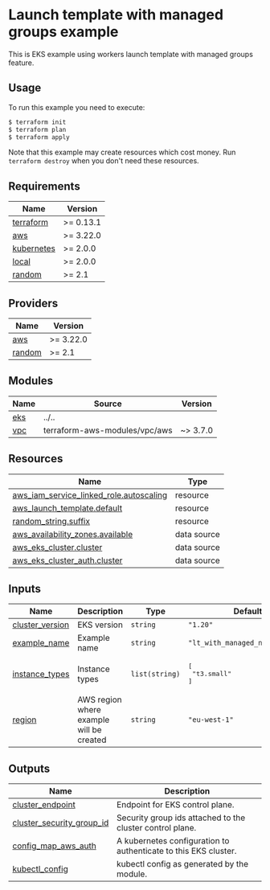 # Launch template with managed groups example

This is EKS example using workers launch template with managed groups feature.

## Usage

To run this example you need to execute:

```bash
$ terraform init
$ terraform plan
$ terraform apply
```

Note that this example may create resources which cost money. Run `terraform destroy` when you don't need these resources.

<!-- BEGINNING OF PRE-COMMIT-TERRAFORM DOCS HOOK -->
## Requirements

| Name | Version |
|------|---------|
| <a name="requirement_terraform"></a> [terraform](#requirement\_terraform) | >= 0.13.1 |
| <a name="requirement_aws"></a> [aws](#requirement\_aws) | >= 3.22.0 |
| <a name="requirement_kubernetes"></a> [kubernetes](#requirement\_kubernetes) | >= 2.0.0 |
| <a name="requirement_local"></a> [local](#requirement\_local) | >= 2.0.0 |
| <a name="requirement_random"></a> [random](#requirement\_random) | >= 2.1 |

## Providers

| Name | Version |
|------|---------|
| <a name="provider_aws"></a> [aws](#provider\_aws) | >= 3.22.0 |
| <a name="provider_random"></a> [random](#provider\_random) | >= 2.1 |

## Modules

| Name | Source | Version |
|------|--------|---------|
| <a name="module_eks"></a> [eks](#module\_eks) | ../.. |  |
| <a name="module_vpc"></a> [vpc](#module\_vpc) | terraform-aws-modules/vpc/aws | ~> 3.7.0 |

## Resources

| Name | Type |
|------|------|
| [aws_iam_service_linked_role.autoscaling](https://registry.terraform.io/providers/hashicorp/aws/latest/docs/resources/iam_service_linked_role) | resource |
| [aws_launch_template.default](https://registry.terraform.io/providers/hashicorp/aws/latest/docs/resources/launch_template) | resource |
| [random_string.suffix](https://registry.terraform.io/providers/hashicorp/random/latest/docs/resources/string) | resource |
| [aws_availability_zones.available](https://registry.terraform.io/providers/hashicorp/aws/latest/docs/data-sources/availability_zones) | data source |
| [aws_eks_cluster.cluster](https://registry.terraform.io/providers/hashicorp/aws/latest/docs/data-sources/eks_cluster) | data source |
| [aws_eks_cluster_auth.cluster](https://registry.terraform.io/providers/hashicorp/aws/latest/docs/data-sources/eks_cluster_auth) | data source |

## Inputs

| Name | Description | Type | Default | Required |
|------|-------------|------|---------|:--------:|
| <a name="input_cluster_version"></a> [cluster\_version](#input\_cluster\_version) | EKS version | `string` | `"1.20"` | no |
| <a name="input_example_name"></a> [example\_name](#input\_example\_name) | Example name | `string` | `"lt_with_managed_node_groups"` | no |
| <a name="input_instance_types"></a> [instance\_types](#input\_instance\_types) | Instance types | `list(string)` | <pre>[<br>  "t3.small"<br>]</pre> | no |
| <a name="input_region"></a> [region](#input\_region) | AWS region where example will be created | `string` | `"eu-west-1"` | no |

## Outputs

| Name | Description |
|------|-------------|
| <a name="output_cluster_endpoint"></a> [cluster\_endpoint](#output\_cluster\_endpoint) | Endpoint for EKS control plane. |
| <a name="output_cluster_security_group_id"></a> [cluster\_security\_group\_id](#output\_cluster\_security\_group\_id) | Security group ids attached to the cluster control plane. |
| <a name="output_config_map_aws_auth"></a> [config\_map\_aws\_auth](#output\_config\_map\_aws\_auth) | A kubernetes configuration to authenticate to this EKS cluster. |
| <a name="output_kubectl_config"></a> [kubectl\_config](#output\_kubectl\_config) | kubectl config as generated by the module. |
<!-- END OF PRE-COMMIT-TERRAFORM DOCS HOOK -->
